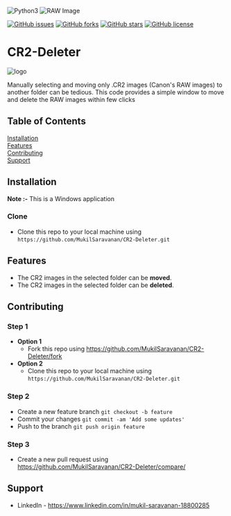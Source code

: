 ![Python3](https://img.shields.io/badge/python-3-blue)
![RAW Image](https://img.shields.io/badge/RAW%20Image-CR2-blue)

[![GitHub issues](https://img.shields.io/github/issues/MukilSaravanan/CR2-Deleter)](https://github.com/MukilSaravanan/CR2-Deleter/issues)
[![GitHub forks](https://img.shields.io/github/forks/MukilSaravanan/CR2-Deleter)](https://github.com/MukilSaravanan/CR2-Deleter/network)
[![GitHub stars](https://img.shields.io/github/stars/MukilSaravanan/CR2-Deleter)](https://github.com/MukilSaravanan/CR2-Deleter/stargazers)
[![GitHub license](https://img.shields.io/github/license/MukilSaravanan/CR2-Deleter)](https://github.com/MukilSaravanan/CR2-Deleter/blob/master/LICENSE)
# CR2-Deleter

![logo](https://github.com/MukilSaravanan/CR2-Deleter/blob/master/cr2.ico)

Manually selecting and moving only .CR2 images (Canon's RAW images) to another folder can be tedious.
This code provides a simple window to move and delete the RAW images within few clicks

## Table of Contents  
[Installation](#installation)  
[Features](#features) <br />
[Contributing](#contributing) <br />
[Support](#support)

## Installation
**Note :-** This is a Windows application
### Clone
  * Clone this repo to your local machine using `https://github.com/MukilSaravanan/CR2-Deleter.git` <a name="installation"/>
## Features
  * The CR2 images in the selected folder can be **moved**.
  * The CR2 images in the selected folder can be **deleted**. <a name="features"/>
## Contributing
  ### Step 1
  * **Option 1**
    - Fork this repo using https://github.com/MukilSaravanan/CR2-Deleter/fork
  * **Option 2**
     - Clone this repo to your local machine using `https://github.com/MukilSaravanan/CR2-Deleter.git`
  ### Step 2
  * Create a new feature branch `git checkout -b feature`
  * Commit your changes `git commit -am 'Add some updates'`
  * Push to the branch `git push origin feature`
  ### Step 3
  - Create a new pull request using https://github.com/MukilSaravanan/CR2-Deleter/compare/ <a name="contributing"/>
## Support
* LinkedIn - https://www.linkedin.com/in/mukil-saravanan-18800285
